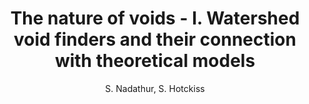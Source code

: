 ---
no: "17"
title: "The nature of voids - I. Watershed void finders and their connection with theoretical models"
arxiv_link: "https://arxiv.org/abs/1504.06510"
arxiv_id: "1504.06510"
author: "S. Nadathur, S. Hotckiss"
reviewed: True
journal: "MNRAS, 454, 2228 (2015)"
---